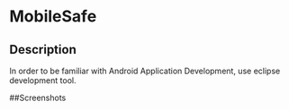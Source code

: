 # MobileSafe
## Description
In order to be familiar with Android Application Development, use eclipse development tool.

##Screenshots

